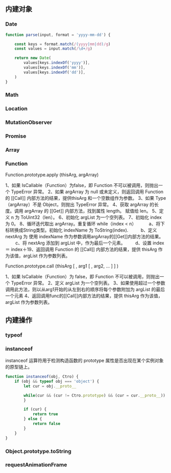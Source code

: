 ## 内建对象

### Date
```js
function parse(input, format = 'yyyy-mm-dd') {

	const keys = format.match(/(yyyy|mm|dd)/g)
	const values = input.match(/\d+/g)

	return new Date(
		values[keys.indexOf('yyyy')],
		values[keys.indexOf('mm')],
		values[keys.indexOf('dd')],
	)
}
```
### Math

### Location

### MutationObserver

### Promise

### Array

### Function

Function.prototype.apply (thisArg, argArray)

1、如果 IsCallable（Function）为false，即 Function 不可以被调用，则抛出一个 TypeError 异常。
2、如果 argArray 为 null 或未定义，则返回调用 Function 的 \[\[Call\]\] 内部方法的结果，提供thisArg 和一个空数组作为参数。
3、如果 Type（argArray）不是 Object，则抛出 TypeError 异常。
4、获取 argArray 的长度。调用 argArray 的 \[\[Get\]\] 内部方法，找到属性 length。 赋值给 len。
5、定义 n 为 ToUint32（len）。
6、初始化 argList 为一个空列表。
7、初始化 index 为 0。
8、循环迭代取出 argArray。重复循环 while（index < n）         
	a、将下标转换成String类型。初始化 indexName 为 ToString(index).         
	b、定义 nextArg 为 使用 indexName 作为参数调用argArray的[[Get]]内部方法的结果。         
	c、将 nextArg 添加到 argList 中，作为最后一个元素。       
	d、设置 index ＝ index＋19、返回调用 Function 的 [[Call]] 内部方法的结果，提供 thisArg 作为该值，argList 作为参数列表。

Function.prototype.call (thisArg [ , arg1 [ , arg2, … ] ] )

1、如果 IsCallable（Function）为 false，即 Function 不可以被调用，则抛出一个 TypeError 异常。
2、定义 argList 为一个空列表。
3、如果使用超过一个参数调用此方法，则以从arg1开始的从左到右的顺序将每个参数附加为 argList 的最后一个元素
4、返回调用func的\[\[Call\]\]内部方法的结果，提供 thisArg 作为该值，argList 作为参数列表。

## 内建操作


### typeof

### instanceof

instanceof 运算符用于检测构造函数的 prototype 属性是否出现在某个实例对象的原型链上。

```js
function instanceof(obj, Ctro) {
	if (obj && typeof obj === 'object') {
		let cur = obj.__proto__

		while(cur && (cur != Ctro.prototype) && (cur = cur.__proto__)) {
		}

		if (cur) {
			return true
		} else {
			return false
		}
	}
}
```

### Object.prototype.toString

### requestAnimationFrame